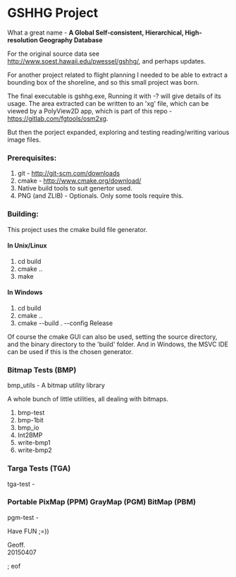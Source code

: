 # GSHHG Project

What a great name - **A Global Self-consistent, Hierarchical, High-resolution Geography Database**

For the original source data see <a target="_blank" href="http://www.soest.hawaii.edu/pwessel/gshhg/">http://www.soest.hawaii.edu/pwessel/gshhg/</a>, and perhaps updates.

For another project related to flight planning I needed to be able to extract 
a bounding box of the shoreline, and so this small project was born.

The final executable is gshhg.exe, Running it with -? will give details of its usage. The area extracted can be written to an 'xg' file, which can be viewed by a PolyView2D app, which is part of this repo - https://gitlab.com/fgtools/osm2xg.

But then the porject expanded, exploring and testing reading/writing various image files.

### Prerequisites:

 1. git - http://git-scm.com/downloads
 2. cmake - http://www.cmake.org/download/
 3. Native build tools to suit genertor used.
 4. PNG (and ZLIB) - Optionals. Only some tools require this.

### Building:

This project uses the cmake build file generator.

#### In Unix/Linux

 1. cd build
 2. cmake ..
 3. make
 
#### In Windows

 1. cd build
 2. cmake ..
 3. cmake --build . --config Release
 
Of course the cmake GUI can also be used, setting the source directory, and the binary directory to the 'build' folder. And in Windows, the MSVC IDE can be used if this is the chosen generator.


### Bitmap Tests (BMP)

bmp_utils - A bitmap utility library

A whole bunch of little utilities, all dealing with bitmaps.

 1. bmp-test
 2. bmp-1bit
 3. bmp_io
 4. Int2BMP
 5. write-bmp1
 6. write-bmp2
 
### Targa Tests (TGA)

tga-test -

### Portable PixMap (PPM) GrayMap (PGM) BitMap (PBM)

pgm-test -

Have FUN ;=))

Geoff.   
20150407

; eof
